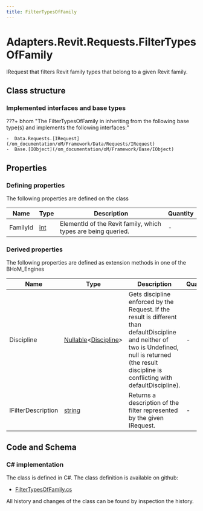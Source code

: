 ```yaml
---
title: FilterTypesOfFamily
---
```


# Adapters.Revit.Requests.FilterTypesOfFamily

IRequest that filters Revit family types that belong to a given Revit family.

## Class structure

### Implemented interfaces and base types

???+ bhom "The FilterTypesOfFamily in inheriting from the following base type(s) and implements the following interfaces:"

    -  Data.Requests.[IRequest](/om_documentation/oM/Framework/Data/Requests/IRequest)
    -  Base.[IObject](/om_documentation/oM/Framework/Base/IObject)


## Properties



### Defining properties

The following properties are defined on the class

| Name             | Type             | Description      | Quantity         |
|------------------|------------------|------------------|------------------|
| FamilyId | [int](https://learn.microsoft.com/en-us/dotnet/api/System.Int32?view=netstandard-2.0) | ElementId of the Revit family, which types are being queried. | - |


### Derived properties

The following properties are defined as extension methods in one of the BHoM_Engines

| Name             | Type             | Description      | Quantity         | Engine           |
|------------------|------------------|------------------|------------------|------------------|
| Discipline | [Nullable](https://learn.microsoft.com/en-us/dotnet/api/System.Nullable-1?view=netstandard-2.0)&lt;[Discipline](/om_documentation/oM/Adapter/Adapters/Revit/Enums/Discipline)&gt; | Gets discipline enforced by the Request. If the result is different than defaultDiscipline and neither of two is Undefined, null is returned (the result discipline is conflicting with defaultDiscipline). | - | Revit_Engine |
| IFilterDescription | [string](https://learn.microsoft.com/en-us/dotnet/api/System.String?view=netstandard-2.0) | Returns a description of the filter represented by the given IRequest. | - | Revit_Engine |


## Code and Schema

### C# implementation

The class is defined in C#. The class definition is available on github:

- [FilterTypesOfFamily.cs](https://github.com/BHoM/Revit_Toolkit/blob/develop/Revit_oM/Requests/FilterTypesOfFamily.cs)

All history and changes of the class can be found by inspection the history.
